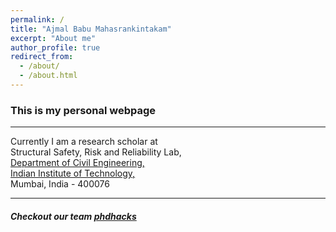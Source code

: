 ```yaml
---
permalink: /
title: "Ajmal Babu Mahasrankintakam"
excerpt: "About me"
author_profile: true
redirect_from: 
  - /about/
  - /about.html
---
```



### This is my personal webpage 
------------
Currently I am a research scholar at  
Structural Safety, Risk and Reliability Lab,  
[Department of Civil Engineering,](http://www.civil.iitb.ac.in/)  
[Indian Institute of Technology,](http://www.iitb.ac.in/)  
Mumbai, India - 400076 

------------

##### Checkout our team  [phdhacks](https://sites.google.com/view/phdhacks "phdhacks")
